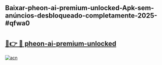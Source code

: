 ## Baixar-pheon-ai-premium-unlocked-Apk-sem-anúncios-desbloqueado-completamente-2025-#qfwa0

# <h2><a href="https://ainizakaria.my?title=pheon-ai-premium-unlocked&ref=20M">🔗👉 🔴 pheon-ai-premium-unlocked</a></h2>

[![acn](https://github.com/user-attachments/assets/0f9c940e-d8b0-45ae-aac7-cd30a18b3e1c)](https://ainizakaria.my?title=pheon-ai-premium-unlocked&ref=20M)

